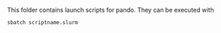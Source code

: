 This folder contains launch scripts for pando.
They can be executed with
```
sbatch scriptname.slurm
```
